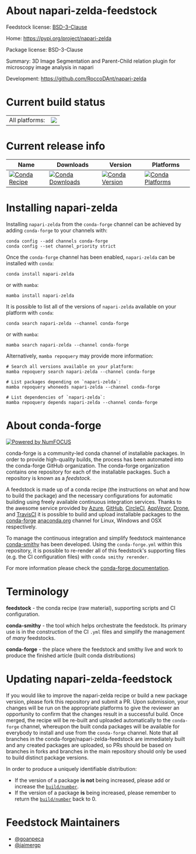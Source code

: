 About napari-zelda-feedstock
============================

Feedstock license: [BSD-3-Clause](https://github.com/conda-forge/napari-zelda-feedstock/blob/main/LICENSE.txt)

Home: https://pypi.org/project/napari-zelda

Package license: BSD-3-Clause

Summary: 3D Image Segmentation and Parent-Child relation plugin for microscopy image analysis in napari

Development: https://github.com/RoccoDAnt/napari-zelda

Current build status
====================


<table><tr><td>All platforms:</td>
    <td>
      <a href="https://dev.azure.com/conda-forge/feedstock-builds/_build/latest?definitionId=15344&branchName=main">
        <img src="https://dev.azure.com/conda-forge/feedstock-builds/_apis/build/status/napari-zelda-feedstock?branchName=main">
      </a>
    </td>
  </tr>
</table>

Current release info
====================

| Name | Downloads | Version | Platforms |
| --- | --- | --- | --- |
| [![Conda Recipe](https://img.shields.io/badge/recipe-napari--zelda-green.svg)](https://anaconda.org/conda-forge/napari-zelda) | [![Conda Downloads](https://img.shields.io/conda/dn/conda-forge/napari-zelda.svg)](https://anaconda.org/conda-forge/napari-zelda) | [![Conda Version](https://img.shields.io/conda/vn/conda-forge/napari-zelda.svg)](https://anaconda.org/conda-forge/napari-zelda) | [![Conda Platforms](https://img.shields.io/conda/pn/conda-forge/napari-zelda.svg)](https://anaconda.org/conda-forge/napari-zelda) |

Installing napari-zelda
=======================

Installing `napari-zelda` from the `conda-forge` channel can be achieved by adding `conda-forge` to your channels with:

```
conda config --add channels conda-forge
conda config --set channel_priority strict
```

Once the `conda-forge` channel has been enabled, `napari-zelda` can be installed with `conda`:

```
conda install napari-zelda
```

or with `mamba`:

```
mamba install napari-zelda
```

It is possible to list all of the versions of `napari-zelda` available on your platform with `conda`:

```
conda search napari-zelda --channel conda-forge
```

or with `mamba`:

```
mamba search napari-zelda --channel conda-forge
```

Alternatively, `mamba repoquery` may provide more information:

```
# Search all versions available on your platform:
mamba repoquery search napari-zelda --channel conda-forge

# List packages depending on `napari-zelda`:
mamba repoquery whoneeds napari-zelda --channel conda-forge

# List dependencies of `napari-zelda`:
mamba repoquery depends napari-zelda --channel conda-forge
```


About conda-forge
=================

[![Powered by
NumFOCUS](https://img.shields.io/badge/powered%20by-NumFOCUS-orange.svg?style=flat&colorA=E1523D&colorB=007D8A)](https://numfocus.org)

conda-forge is a community-led conda channel of installable packages.
In order to provide high-quality builds, the process has been automated into the
conda-forge GitHub organization. The conda-forge organization contains one repository
for each of the installable packages. Such a repository is known as a *feedstock*.

A feedstock is made up of a conda recipe (the instructions on what and how to build
the package) and the necessary configurations for automatic building using freely
available continuous integration services. Thanks to the awesome service provided by
[Azure](https://azure.microsoft.com/en-us/services/devops/), [GitHub](https://github.com/),
[CircleCI](https://circleci.com/), [AppVeyor](https://www.appveyor.com/),
[Drone](https://cloud.drone.io/welcome), and [TravisCI](https://travis-ci.com/)
it is possible to build and upload installable packages to the
[conda-forge](https://anaconda.org/conda-forge) [anaconda.org](https://anaconda.org/)
channel for Linux, Windows and OSX respectively.

To manage the continuous integration and simplify feedstock maintenance
[conda-smithy](https://github.com/conda-forge/conda-smithy) has been developed.
Using the ``conda-forge.yml`` within this repository, it is possible to re-render all of
this feedstock's supporting files (e.g. the CI configuration files) with ``conda smithy rerender``.

For more information please check the [conda-forge documentation](https://conda-forge.org/docs/).

Terminology
===========

**feedstock** - the conda recipe (raw material), supporting scripts and CI configuration.

**conda-smithy** - the tool which helps orchestrate the feedstock.
                   Its primary use is in the construction of the CI ``.yml`` files
                   and simplify the management of *many* feedstocks.

**conda-forge** - the place where the feedstock and smithy live and work to
                  produce the finished article (built conda distributions)


Updating napari-zelda-feedstock
===============================

If you would like to improve the napari-zelda recipe or build a new
package version, please fork this repository and submit a PR. Upon submission,
your changes will be run on the appropriate platforms to give the reviewer an
opportunity to confirm that the changes result in a successful build. Once
merged, the recipe will be re-built and uploaded automatically to the
`conda-forge` channel, whereupon the built conda packages will be available for
everybody to install and use from the `conda-forge` channel.
Note that all branches in the conda-forge/napari-zelda-feedstock are
immediately built and any created packages are uploaded, so PRs should be based
on branches in forks and branches in the main repository should only be used to
build distinct package versions.

In order to produce a uniquely identifiable distribution:
 * If the version of a package **is not** being increased, please add or increase
   the [``build/number``](https://docs.conda.io/projects/conda-build/en/latest/resources/define-metadata.html#build-number-and-string).
 * If the version of a package **is** being increased, please remember to return
   the [``build/number``](https://docs.conda.io/projects/conda-build/en/latest/resources/define-metadata.html#build-number-and-string)
   back to 0.

Feedstock Maintainers
=====================

* [@goanpeca](https://github.com/goanpeca/)
* [@jaimergp](https://github.com/jaimergp/)

